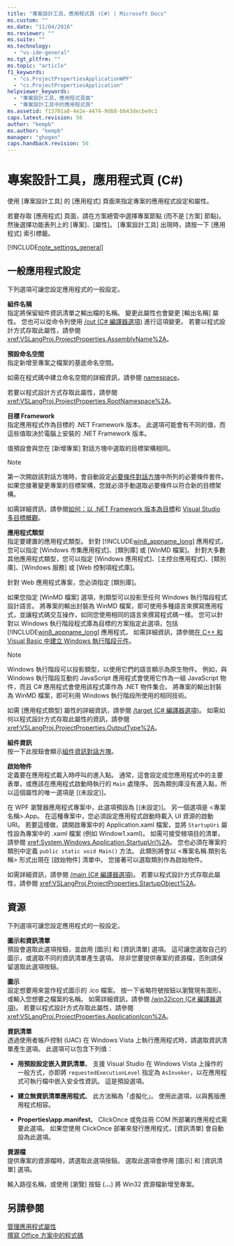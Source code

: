 ```yaml
---
title: "專案設計工具，應用程式頁 (C#) | Microsoft Docs"
ms.custom: ""
ms.date: "11/04/2016"
ms.reviewer: ""
ms.suite: ""
ms.technology: 
  - "vs-ide-general"
ms.tgt_pltfrm: ""
ms.topic: "article"
f1_keywords: 
  - "cs.ProjectPropertiesApplicationWPF"
  - "cs.ProjectPropertiesApplication"
helpviewer_keywords: 
  - "專案設計工具，應用程式頁面"
  - "專案設計工具中的應用程式頁"
ms.assetid: f13701a8-4e2e-4474-9d60-bb43decbe0c1
caps.latest.revision: 56
author: "kempb"
ms.author: "kempb"
manager: "ghogen"
caps.handback.revision: 56
---
```

# <a name="application-page-project-designer-c"></a>專案設計工具，應用程式頁 (C#)
使用 [專案設計工具] 的 [應用程式] 頁面來指定專案的應用程式設定和屬性。  
  
 若要存取 [應用程式] 頁面，請在方案總管中選擇專案節點 (而不是 [方案] 節點)。 然後選擇功能表列上的 [專案]、[屬性]。 [專案設計工具] 出現時，請按一下 [應用程式] 索引標籤。  
  
 [!INCLUDE[note_settings_general](../../data-tools/includes/note_settings_general_md.md)]  
  
## <a name="general-application-settings"></a>一般應用程式設定  
 下列選項可讓您設定應用程式的一般設定。  
  
 **組件名稱**  
 指定將保留組件資訊清單之輸出檔的名稱。 變更此屬性也會變更 [輸出名稱] 屬性。 您也可以從命令列使用 [/out (C# 編譯器選項)](/dotnet/csharp/language-reference/compiler-options/out-compiler-option) 進行這項變更。 若要以程式設計方式存取此屬性，請參閱 <xref:VSLangProj.ProjectProperties.AssemblyName%2A>。  
  
 **預設命名空間**  
 指定新增至專案之檔案的基底命名空間。  
  
 如需在程式碼中建立命名空間的詳細資訊，請參閱 [namespace](/dotnet/csharp/language-reference/keywords/namespace)。  
  
 若要以程式設計方式存取此屬性，請參閱 <xref:VSLangProj.ProjectProperties.RootNamespace%2A>。  
  
 **目標 Framework**  
 指定應用程式作為目標的 .NET Framework 版本。 此選項可能會有不同的值，而這些值取決於電腦上安裝的 .NET Framework 版本。  
  
 值預設會與您在 [新增專案] 對話方塊中選取的目標架構相同。  
  
> [!NOTE]
>  第一次開啟該對話方塊時，會自動設定[必要條件對話方塊](../../ide/reference/prerequisites-dialog-box.md)中所列的必要條件套件。 如果您接著變更專案的目標架構，您就必須手動選取必要條件以符合新的目標架構。  
  
 如需詳細資訊，請參閱[如何：以 .NET Framework 版本為目標](../../ide/how-to-target-a-version-of-the-dotnet-framework.md)和 [Visual Studio 多目標概觀](../../ide/visual-studio-multi-targeting-overview.md)。  
  
 **應用程式類型**  
 指定要建置的應用程式類型。 針對 [!INCLUDE[win8_appname_long](../../debugger/includes/win8_appname_long_md.md)] 應用程式，您可以指定 [Windows 市集應用程式]、[類別庫] 或 [WinMD 檔案]。 針對大多數其他應用程式類型，您可以指定 [Windows 應用程式]、[主控台應用程式]、[類別庫]、[Windows 服務] 或 [Web 控制項程式庫]。  
  
 針對 Web 應用程式專案，您必須指定 [類別庫]。  
  
 如果您指定 [WinMD 檔案] 選項，則類型可以投影至任何 Windows 執行階段程式設計語言。 將專案的輸出封裝為 WinMD 檔案，即可使用多種語言來撰寫應用程式，並讓程式碼交互操作，如同您使用相同的語言來撰寫程式碼一樣。 您可以針對以 Windows 執行階段程式庫為目標的方案指定此選項，包括 [!INCLUDE[win8_appname_long](../../debugger/includes/win8_appname_long_md.md)] 應用程式。 如需詳細資訊，請參閱[在 C++ 和 Visual Basic 中建立 Windows 執行階段元件](http://go.microsoft.com/fwlink/?LinkId=231895)。  
  
> [!NOTE]
>  Windows 執行階段可以投影類型，以使用它們的語言顯示為原生物件。 例如，與 Windows 執行階段互動的 JavaScript 應用程式會使用它作為一組 JavaScript 物件，而且 C# 應用程式會使用該程式庫作為 .NET 物件集合。 將專案的輸出封裝為 WinMD 檔案，即可利用 Windows 執行階段所使用的相同技術。  
  
 如需 [應用程式類型] 屬性的詳細資訊，請參閱 [/target (C# 編譯器選項)](/dotnet/csharp/language-reference/compiler-options/target-compiler-option)。 如需如何以程式設計方式存取此屬性的資訊，請參閱 <xref:VSLangProj.ProjectProperties.OutputType%2A>。  
  
 **組件資訊**  
 按一下此按鈕會顯示[組件資訊對話方塊](../../ide/reference/assembly-information-dialog-box.md)。  
  
 **啟始物件**  
 定義要在應用程式載入時呼叫的進入點。 通常，這會設定成您應用程式中的主要表單，或應該在應用程式啟動時執行的 `Main` 處理序。 因為類別庫沒有進入點，所以這個屬性的唯一選項是 [(未設定)]。  
  
 在 WPF 瀏覽器應用程式專案中，此選項預設為 [(未設定)]。 另一個選項是 <專案名稱>.App。 在這種專案中，您必須設定應用程式啟動時載入 UI 資源的啟動 URI。 若要這樣做，請開啟專案中的 Application.xaml 檔案，並將 `StartupUri` 屬性設為專案中的 .xaml 檔案 (例如 Window1.xaml)。 如需可接受根項目的清單，請參閱 <xref:System.Windows.Application.StartupUri%2A>。 您也必須在專案的類別中定義 `public static void Main()` 方法。 此類別將會以 <專案名稱.類別名稱> 形式出現在 [啟始物件] 清單中。 您接著可以選取類別作為啟始物件。  
  
 如需詳細資訊，請參閱 [/main (C# 編譯器選項)](/dotnet/csharp/language-reference/compiler-options/main-compiler-option)。 若要以程式設計方式存取此屬性，請參閱 <xref:VSLangProj.ProjectProperties.StartupObject%2A>。  
  
## <a name="resources"></a>資源  
 下列選項可讓您設定應用程式的一般設定。  
  
 **圖示和資訊清單**  
 預設會選取此選項按鈕，並啟用 [圖示] 和 [資訊清單] 選項。 這可讓您選取自己的圖示，或選取不同的資訊清單產生選項。 除非您要提供專案的資源檔，否則請保留選取此選項按鈕。  
  
 **圖示**  
 設定想要用來當作程式圖示的 .ico 檔案。 按一下省略符號按鈕以瀏覽現有圖形，或輸入您想要之檔案的名稱。 如需詳細資訊，請參閱 [/win32icon (C# 編譯器選項)](/dotnet/csharp/language-reference/compiler-options/win32icon-compiler-option)。 若要以程式設計方式存取此屬性，請參閱 <xref:VSLangProj.ProjectProperties.ApplicationIcon%2A>。  
  
 **資訊清單**  
 透過使用者帳戶控制 (UAC) 在 Windows Vista 上執行應用程式時，請選取資訊清單產生選項。 此選項可以包含下列值：  
  
-   **用預設設定嵌入資訊清單**。 支援 Visual Studio 在 Windows Vista 上操作的一般方式，亦即將 `requestedExecutionLevel` 指定為 `AsInvoker`，以在應用程式可執行檔中嵌入安全性資訊。 這是預設選項。  
  
-   **建立無資訊清單應用程式**。 此方法稱為「虛擬化」。 使用此選項，以與舊版應用程式相容。  
  
-   **Properties\app.manifest**。 ClickOnce 或免註冊 COM 所部署的應用程式需要此選項。 如果您使用 ClickOnce 部署來發行應用程式，[資訊清單] 會自動設為此選項。  
  
 **資源檔**  
 提供專案的資源檔時，請選取此選項按鈕。 選取此選項會停用 [圖示] 和 [資訊清單] 選項。  
  
 輸入路徑名稱，或使用 [瀏覽] 按鈕 (**...**) 將 Win32 資源檔新增至專案。  
  
## <a name="see-also"></a>另請參閱  
[管理應用程式屬性](../../ide/application-properties.md)  
 [撰寫 Office 方案中的程式碼](/office-dev/office-dev/writing-code-in-office-solutions)


<!--HONumber=Feb17_HO4-->


